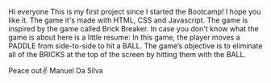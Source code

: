 Hi everyone
This is my first project since I started the Bootcamp!
I hope you like it.
The game it's made with HTML, CSS and Javascript.
The game is inspired by the game called Brick Breaker.
In case you don't know what the game is about here is a little resume:
In this game, the player moves a PADDLE from side-to-side to hit a BALL. The game’s objective is to eliminate
all of the BRICKS at the top of the screen by hitting them with the BALL.

Peace out✌️ 
Manuel Da Silva
